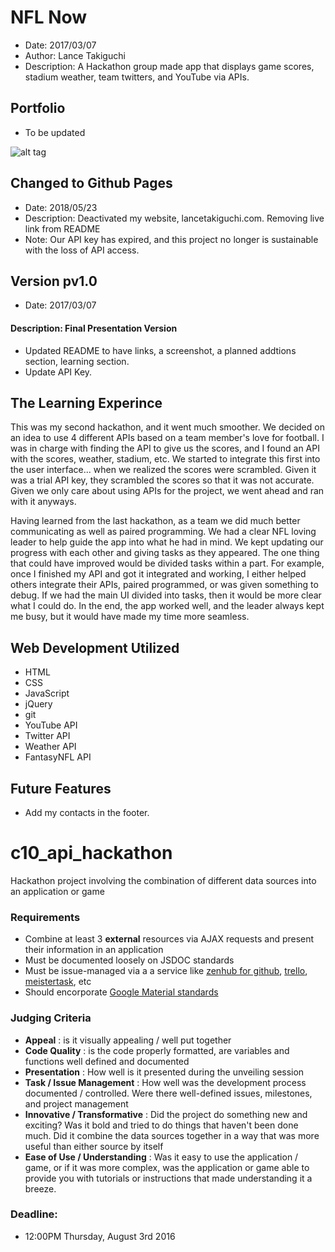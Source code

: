 # NFL Now
* Date: 2017/03/07
* Author: Lance Takiguchi
* Description: A Hackathon group made app that displays game scores, stadium weather, team twitters, and YouTube via APIs. 

## Portfolio
* To be updated

![alt tag](http://lancetakiguchi.com/assets/images/apps/nfl_app.png?raw=true "SGT pv1.0 | Lance Takiguchi App")

## Changed to Github Pages
* Date: 2018/05/23
* Description: Deactivated my website, lancetakiguchi.com. Removing live link from README
* Note: Our API key has expired, and this project no longer is sustainable with the loss of API access.

## Version pv1.0
* Date: 2017/03/07
#### Description: Final Presentation Version
* Updated README to have links, a screenshot, a planned addtions section, learning section.
* Update API Key.

## The Learning Experince
This was my second hackathon, and it went much smoother. We decided
on an idea to use 4 different APIs based on a team member's love for
football. I was in charge with finding the API to give us the scores,
and I found an API with the scores, weather, stadium, etc. We started
to integrate this first into the user interface... when we realized
the scores were scrambled. Given it was a trial API key, they scrambled
the scores so that it was not accurate. Given we only care about using
APIs for the project, we went ahead and ran with it anyways. 

Having learned from the last hackathon, as a team we did much better 
communicating as well as paired programming. We had a clear NFL loving
leader to help guide the app into what he had in mind. We kept updating
our progress with each other and giving tasks as they appeared. The one
thing that could have improved would be divided tasks within a part. For 
example, once I finished my API and got it integrated and working,
I either helped others integrate their APIs, paired programmed, or was
given something to debug. If we had the main UI divided into tasks, then
it would be more clear what I could do. In the end, the app worked well,
and the leader always kept me busy, but it would have made my time
more seamless. 

## Web Development Utilized 
* HTML
* CSS
* JavaScript
* jQuery
* git
* YouTube API
* Twitter API
* Weather API
* FantasyNFL API

## Future Features
* Add my contacts in the footer.


# c10_api_hackathon
Hackathon project involving the combination of different data sources into an application or game

### Requirements
- Combine at least 3 **external** resources via AJAX requests and present their information in an application
- Must be documented loosely on JSDOC standards
- Must be issue-managed via a a service like <a href="https://www.zenhub.io/" target="_blank">zenhub for github</a>, <a href="https://trello.com/" target="_blank">trello</a>, <a href="https://www.meistertask.com" target="_blank">meistertask</a>, etc
- Should encorporate <a href="https://www.google.com/design/spec/material-design/introduction.html" target="_blank">Google Material standards</a>

### Judging Criteria
- **Appeal** : is it visually appealing / well put together
- **Code Quality** : is the code properly formatted, are variables and functions well defined and documented
- **Presentation** : How well is it presented during the unveiling session
- **Task / Issue Management** : How well was the development process documented / controlled.  Were there well-defined issues, milestones, and project management
- **Innovative / Transformative** : Did the project do something new and exciting?  Was it bold and tried to do things that haven't been done much.  Did it combine the data sources together in a way that was more useful than either source by itself
- **Ease of Use / Understanding** : Was it easy to use the application / game, or if it was more complex, was the application or game able to provide you with tutorials or instructions that made understanding it a breeze.


### Deadline: 
- 12:00PM Thursday, August 3rd 2016
